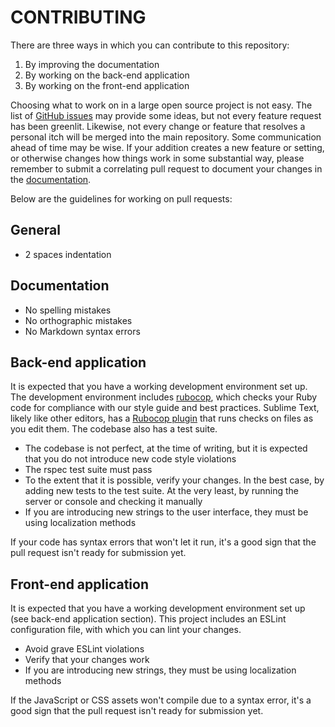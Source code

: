 CONTRIBUTING
============

There are three ways in which you can contribute to this repository:

1. By improving the documentation
2. By working on the back-end application
3. By working on the front-end application

Choosing what to work on in a large open source project is not easy. The list of [GitHub issues](https://github.com/tootsuite/mastodon/issues) may provide some ideas, but not every feature request has been greenlit. Likewise, not every change or feature that resolves a personal itch will be merged into the main repository. Some communication ahead of time may be wise. If your addition creates a new feature or setting, or otherwise changes how things work in some substantial way, please remember to submit a correlating pull request to document your changes in the [documentation](http://github.com/tootsuite/documentation).

Below are the guidelines for working on pull requests:

## General

- 2 spaces indentation

## Documentation

- No spelling mistakes
- No orthographic mistakes
- No Markdown syntax errors

## Back-end application

It is expected that you have a working development environment set up. The development environment includes [rubocop](https://github.com/bbatsov/rubocop), which checks your Ruby code for compliance with our style guide and best practices. Sublime Text, likely like other editors, has a [Rubocop plugin](https://github.com/pderichs/sublime_rubocop) that runs checks on files as you edit them. The codebase also has a test suite.

* The codebase is not perfect, at the time of writing, but it is expected that you do not introduce new code style violations
* The rspec test suite must pass
* To the extent that it is possible, verify your changes. In the best case, by adding new tests to the test suite. At the very least, by running the server or console and checking it manually
* If you are introducing new strings to the user interface, they must be using localization methods

If your code has syntax errors that won't let it run, it's a good sign that the pull request isn't ready for submission yet.

## Front-end application

It is expected that you have a working development environment set up (see back-end application section). This project includes an ESLint configuration file, with which you can lint your changes.

* Avoid grave ESLint violations
* Verify that your changes work
* If you are introducing new strings, they must be using localization methods

If the JavaScript or CSS assets won't compile due to a syntax error, it's a good sign that the pull request isn't ready for submission yet.
